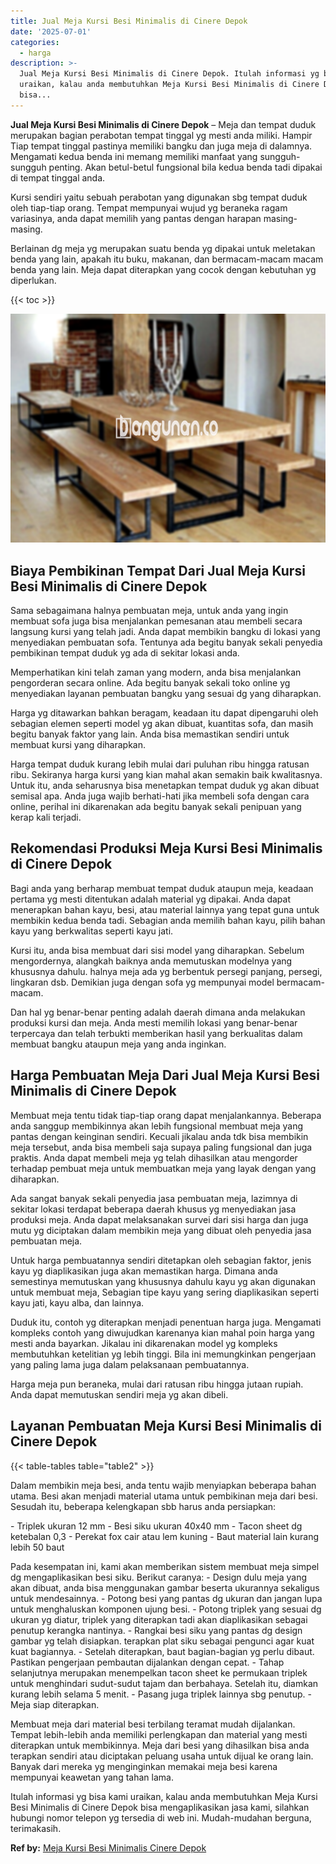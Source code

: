 ```yaml
---
title: Jual Meja Kursi Besi Minimalis di Cinere Depok
date: '2025-07-01'
categories:
  - harga
description: >-
  Jual Meja Kursi Besi Minimalis di Cinere Depok. Itulah informasi yg bisa kami
  uraikan, kalau anda membutuhkan Meja Kursi Besi Minimalis di Cinere Depok
  bisa...
---
```


**Jual Meja Kursi Besi Minimalis di Cinere Depok** – Meja dan tempat duduk merupakan bagian perabotan tempat tinggal yg mesti anda miliki. Hampir Tiap tempat tinggal pastinya memiliki bangku dan juga meja di dalamnya. Mengamati kedua benda ini memang memiliki manfaat yang sungguh-sungguh penting. Akan betul-betul fungsional bila kedua benda tadi dipakai di tempat tinggal anda.

Kursi sendiri yaitu sebuah perabotan yang digunakan sbg tempat duduk oleh tiap-tiap orang. Tempat mempunyai wujud yg beraneka ragam variasinya, anda dapat memilih yang pantas dengan harapan masing-masing.

Berlainan dg meja yg merupakan suatu benda yg dipakai untuk meletakan benda yang lain, apakah itu buku, makanan, dan bermacam-macam macam benda yang lain. Meja dapat diterapkan yang cocok dengan kebutuhan yg diperlukan.

{{< toc >}}

![Jual Meja Kursi Besi Minimalis di Cinere Depok](/images/jual-meja-besi-murah32.png)

## Biaya Pembikinan Tempat Dari Jual Meja Kursi Besi Minimalis di Cinere Depok

Sama sebagaimana halnya pembuatan meja, untuk anda yang ingin membuat sofa juga bisa menjalankan pemesanan atau membeli secara langsung kursi yang telah jadi. Anda dapat membikin bangku di lokasi yang menyediakan pembuatan sofa. Tentunya ada begitu banyak sekali penyedia pembikinan tempat duduk yg ada di sekitar lokasi anda.

Memperhatikan kini telah zaman yang modern, anda bisa menjalankan pengorderan secara online. Ada begitu banyak sekali toko online yg menyediakan layanan pembuatan bangku yang sesuai dg yang diharapkan.

Harga yg ditawarkan bahkan beragam, keadaan itu dapat dipengaruhi oleh sebagian elemen seperti model yg akan dibuat, kuantitas sofa, dan masih begitu banyak faktor yang lain. Anda bisa memastikan sendiri untuk membuat kursi yang diharapkan.

Harga tempat duduk kurang lebih mulai dari puluhan ribu hingga ratusan ribu. Sekiranya harga kursi yang kian mahal akan semakin baik kwalitasnya. Untuk itu, anda seharusnya bisa menetapkan tempat duduk yg akan dibuat semisal apa. Anda juga wajib berhati-hati jika membeli sofa dengan cara online, perihal ini dikarenakan ada begitu banyak sekali penipuan yang kerap kali terjadi.

## Rekomendasi Produksi Meja Kursi Besi Minimalis di Cinere Depok

Bagi anda yang berharap membuat tempat duduk ataupun meja, keadaan pertama yg mesti ditentukan adalah material yg dipakai. Anda dapat menerapkan bahan kayu, besi, atau material lainnya yang tepat guna untuk membikin kedua benda tadi. Sebagian anda memilih bahan kayu, pilih bahan kayu yang berkwalitas seperti kayu jati.

Kursi itu, anda bisa membuat dari sisi model yang diharapkan. Sebelum mengordernya, alangkah baiknya anda memutuskan modelnya yang khususnya dahulu. halnya meja ada yg berbentuk persegi panjang, persegi, lingkaran dsb. Demikian juga dengan sofa yg mempunyai model bermacam-macam.

Dan hal yg benar-benar penting adalah daerah dimana anda melakukan produksi kursi dan meja. Anda mesti memilih lokasi yang benar-benar terpercaya dan telah terbukti memberikan hasil yang berkualitas dalam membuat bangku ataupun meja yang anda inginkan.

## Harga Pembuatan Meja Dari Jual Meja Kursi Besi Minimalis di Cinere Depok

Membuat meja tentu tidak tiap-tiap orang dapat menjalankannya. Beberapa anda sanggup membikinnya akan lebih fungsional membuat meja yang pantas dengan keinginan sendiri. Kecuali jikalau anda tdk bisa membikin meja tersebut, anda bisa membeli saja supaya paling fungsional dan juga praktis. Anda dapat membeli meja yg telah dihasilkan atau mengorder terhadap pembuat meja untuk membuatkan meja yang layak dengan yang diharapkan.

Ada sangat banyak sekali penyedia jasa pembuatan meja, lazimnya di sekitar lokasi terdapat beberapa daerah khusus yg menyediakan jasa produksi meja. Anda dapat melaksanakan survei dari sisi harga dan juga mutu yg diciptakan dalam membikin meja yang dibuat oleh penyedia jasa pembuatan meja.

Untuk harga pembuatannya sendiri ditetapkan oleh sebagian faktor, jenis kayu yg diaplikasikan juga akan memastikan harga. Dimana anda semestinya memutuskan yang khususnya dahulu kayu yg akan digunakan untuk membuat meja, Sebagian tipe kayu yang sering diaplikasikan seperti kayu jati, kayu alba, dan lainnya.

Duduk itu, contoh yg diterapkan menjadi penentuan harga juga. Mengamati kompleks contoh yang diwujudkan karenanya kian mahal poin harga yang mesti anda bayarkan. Jikalau ini dikarenakan model yg kompleks membutuhkan ketelitian yg lebih tinggi. Bila ini memungkinkan pengerjaan yang paling lama juga dalam pelaksanaan pembuatannya.

Harga meja pun beraneka, mulai dari ratusan ribu hingga jutaan rupiah. Anda dapat memutuskan sendiri meja yg akan dibeli.

## Layanan Pembuatan Meja Kursi Besi Minimalis di Cinere Depok

{{< table-tables table="table2" >}}

Dalam membikin meja besi, anda tentu wajib menyiapkan beberapa bahan utama. Besi akan menjadi material utama untuk pembikinan meja dari besi. Sesudah itu, beberapa kelengkapan sbb harus anda persiapkan:

\- Triplek ukuran 12 mm - Besi siku ukuran 40x40 mm - Tacon sheet dg ketebalan 0,3 - Perekat fox cair atau lem kuning - Baut material lain kurang lebih 50 baut

Pada kesempatan ini, kami akan memberikan sistem membuat meja simpel dg mengaplikasikan besi siku. Berikut caranya: - Design dulu meja yang akan dibuat, anda bisa menggunakan gambar beserta ukurannya sekaligus untuk mendesainnya. - Potong besi yang pantas dg ukuran dan jangan lupa untuk menghaluskan komponen ujung besi. - Potong triplek yang sesuai dg ukuran yg diatur, triplek yang diterapkan tadi akan diaplikasikan sebagai penutup kerangka nantinya. - Rangkai besi siku yang pantas dg design gambar yg telah disiapkan. terapkan plat siku sebagai pengunci agar kuat kuat bagiannya. - Setelah diterapkan, baut bagian-bagian yg perlu dibaut. Pastikan pengerjaan pembautan dijalankan dengan cepat. - Tahap selanjutnya merupakan menempelkan tacon sheet ke permukaan triplek untuk menghindari sudut-sudut tajam dan berbahaya. Setelah itu, diamkan kurang lebih selama 5 menit. - Pasang juga triplek lainnya sbg penutup. - Meja siap diterapkan.

Membuat meja dari material besi terbilang teramat mudah dijalankan. Tempat lebih-lebih anda memiliki perlengkapan dan material yang mesti diterapkan untuk membikinnya. Meja dari besi yang dihasilkan bisa anda terapkan sendiri atau diciptakan peluang usaha untuk dijual ke orang lain. Banyak dari mereka yg menginginkan memakai meja besi karena mempunyai keawetan yang tahan lama.

Itulah informasi yg bisa kami uraikan, kalau anda membutuhkan Meja Kursi Besi Minimalis di Cinere Depok bisa mengaplikasikan jasa kami, silahkan hubungi nomor telepon yg tersedia di web ini. Mudah-mudahan berguna, terimakasih.

**Ref by:** [Meja Kursi Besi Minimalis Cinere Depok](https://id.wikipedia.org/wiki/Meja)
